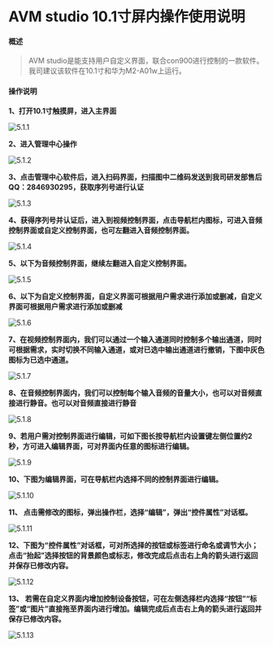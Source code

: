 # AVM studio 10.1寸屏内操作使用说明 

#### 概述 
>AVM studio是能支持用户自定义界面，联合con900进行控制的一款软件。我司建议该软件在10.1寸和华为M2-A01w上运行。


#### 操作说明

**1、打开10.1寸触摸屏，进入主界面**


![5.1.1](http://192.168.10.10:2015/jack/avm-studio-image/raw/master/image/5.1.1.png) 

     
**2、进入管理中心操作**

![5.1.2](http://192.168.10.10:2015/jack/avm-studio-image/raw/master/image/5.1.2.png) 

**3、点击管理中心软件后，进入扫码界面，扫描图中二维码发送到我司研发部售后QQ：2846930295，获取序列号进行认证**

![5.1.3](http://192.168.10.10:2015/jack/avm-studio-image/raw/master/image/5.1.3.png) 

**4、获得序列号并认证后，进入到视频控制界面，点击导航栏内图标，可进入音频控制界面或自定义控制界面，也可左翻进入音频控制界面。**

![5.1.4](http://192.168.10.10:2015/jack/avm-studio-image/raw/master/image/5.1.4.png) 

**5、以下为音频控制界面，继续左翻进入自定义控制界面。**

![5.1.5](http://192.168.10.10:2015/jack/avm-studio-image/raw/master/image/5.1.5.png) 

**6、以下为自定义控制界面，自定义界面可根据用户需求进行添加或删减，自定义界面可根据用户需求进行添加或删减**

![5.1.6](http://192.168.10.10:2015/jack/avm-studio-image/raw/master/image/5.1.6.png) 

**7、在视频控制界面内，我们可以通过一个输入通道同时控制多个输出通道，同时可根据需求，实时切换不同输入通道，或对已选中输出通道进行撤销，下图中灰色图标为已选中通道。**

![5.1.7](http://192.168.10.10:2015/jack/avm-studio-image/raw/master/image/5.1.7.png) 

**8、在音频控制界面内，我们可以控制每个输入音频的音量大小，也可以对音频直接进行静音。也可以对音频直接进行静音**

![5.1.8](http://192.168.10.10:2015/jack/avm-studio-image/raw/master/image/5.1.8.png) 

**9、若用户需对控制界面进行编辑，可如下图长按导航栏内设置键左侧位置约2秒，方可进入编辑界面，可对界面内任意的图标进行编辑。**

![5.1.9](http://192.168.10.10:2015/jack/avm-studio-image/raw/master/image/5.1.9.png) 

**10、下图为编辑界面，可在导航栏内选择不同的控制界面进行编辑。**

![5.1.10](http://192.168.10.10:2015/jack/avm-studio-image/raw/master/image/5.1.10.png) 

**11、 点击需修改的图标，弹出操作栏，选择“编辑”，弹出“控件属性”对话框。**

![5.1.11](http://192.168.10.10:2015/jack/avm-studio-image/raw/master/image/5.1.11.png) 

**12、下图为“控件属性”对话框，可对所选择的按钮或标签进行命名或调节大小；点击“抬起”选择按钮的背景颜色或标志，修改完成后点击右上角的箭头进行返回并保存已修改内容。**

![5.1.12](http://192.168.10.10:2015/jack/avm-studio-image/raw/master/image/5.1.12.png) 

**13、 若需在自定义界面内增加控制设备按钮，可在左侧选择栏内选择“按钮”“标签”或“图片”直接拖至界面内进行增加。编辑完成后点击右上角的箭头进行返回并保存已修改内容。**

![5.1.13](http://192.168.10.10:2015/jack/avm-studio-image/raw/master/image/5.1.13.png) 

